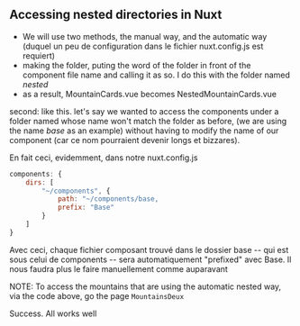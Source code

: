 ## Accessing nested directories in Nuxt

* We will use two methods, the manual way, and the automatic way (duquel un peu de configuration dans le fichier nuxt.config.js est requiert)
* making the folder, puting the word of the folder in front of the component file name and calling it as so. I do this with the folder named *nested*
* as a result, MountainCards.vue becomes NestedMountainCards.vue

second: like this. let's say we wanted to access the components under a folder named whose name won't match the folder as before, (we are using the name *base* as an example) without having to modify the name of our component (car ce nom pourraient devenir longs et bizzares).

En fait ceci, evidemment, dans notre nuxt.config.js

```js
components: {
    dirs: [
        "~/components", {
            path: "~/components/base,
            prefix: "Base"
        }
    ]
}
```

Avec ceci, chaque fichier composant trouvé dans le dossier base -- qui est sous celui de components -- sera automatiquement "prefixed" avec Base. Il nous faudra plus le faire manuellement comme auparavant

NOTE: To access the mountains that are using the automatic nested way, via the code above, go the page ```MountainsDeux```

Success. All works well
